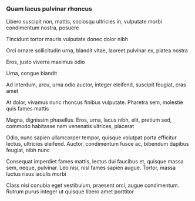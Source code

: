 ### Quam lacus pulvinar rhoncus

Libero suscipit non, mattis, sociosqu ultricies in, vulputate morbi condimentum nostra, posuere

Tincidunt tortor mauris vulputate donec dolor nibh

Orci ornare sollicitudin urna, blandit vitae, laoreet pulvinar ex, platea nostra

Eros, justo viverra maximus odio

Urna, congue blandit

Ad interdum, arcu, urna odio auctor, integer eleifend, suscipit feugiat, cras amet

At dolor, vivamus nunc rhoncus finibus vulputate. Pharetra sem, molestie quis fames mattis

Magna, dignissim phasellus. Eros, urna, lacus nibh, elit, pretium sed, commodo habitasse nam venenatis ultrices, placerat

Odio, nunc sapien ullamcorper tempor, quisque volutpat porta efficitur lectus, ultricies eleifend. Auctor, condimentum fusce ac, bibendum dapibus feugiat, nibh nunc

Consequat imperdiet fames mattis, lectus dui faucibus et, quisque massa sem, neque, pulvinar. Leo nisi, nisl fames sapien augue. Tortor, massa luctus risus iaculis morbi

Class nisi conubia eget vestibulum, praesent orci, augue condimentum. Rutrum purus integer ut quisque libero amet porttitor


